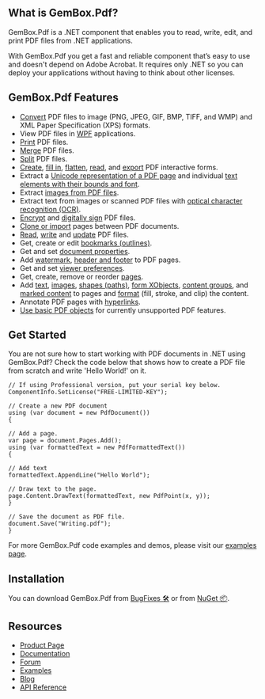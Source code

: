 ## What is GemBox.Pdf?

GemBox.Pdf is a .NET component that enables you to read, write, edit, and print PDF files from .NET applications.

With GemBox.Pdf you get a fast and reliable component that’s easy to use and doesn't depend on Adobe Acrobat. It requires only .NET so you can deploy your applications without having to think about other licenses.


## GemBox.Pdf Features

-   [Convert](https://www.gemboxsoftware.com/pdf/examples/c-sharp-convert-pdf-to-image/208) PDF files to image (PNG, JPEG, GIF, BMP, TIFF, and WMP) and XML Paper Specification (XPS) formats.
-   View PDF files in [WPF](https://www.gemboxsoftware.com/pdf/examples/pdf-xpsdocument-wpf/1001) applications.
-   [Print](https://www.gemboxsoftware.com/pdf/examples/c-sharp-vb-net-print-pdf/207) PDF files.
-   [Merge](https://www.gemboxsoftware.com/pdf/examples/c-sharp-vb-net-merge-pdf/201) PDF files.
-   [Split](https://www.gemboxsoftware.com/pdf/examples/c-sharp-vb-net-split-pdf/202) PDF files.
-   [Create](https://www.gemboxsoftware.com/pdf/examples/c-sharp-create-pdf-interactive-form-fields/505), [fill in](https://www.gemboxsoftware.com/pdf/examples/c-sharp-fill-in-pdf-interactive-form/502), [flatten](https://www.gemboxsoftware.com/pdf/examples/c-sharp-flatten-pdf-interactive-form-fields/506), [read](https://www.gemboxsoftware.com/pdf/examples/c-sharp-read-pdf-interactive-form-fields/501), and [export](https://www.gemboxsoftware.com/pdf/examples/c-sharp-export-pdf-interactive-form-data/503) PDF interactive forms.
-   Extract a [Unicode representation of a PDF page](https://www.gemboxsoftware.com/pdf/examples/c-sharp-vb-net-read-pdf/205) and individual [text elements with their bounds and font](https://www.gemboxsoftware.com/pdf/examples/c-sharp-vb-net-read-pdf/205#read-text-info).
-   Extract [images from PDF files](https://www.gemboxsoftware.com/pdf/examples/c-sharp-vb-export-import-images-to-pdf/206#export).
-   Extract text from images or scanned PDF files with [optical character recognition (OCR)](https://www.gemboxsoftware.com/pdf/examples/c-sharp-vb-net-ocr-pdf/408).
-   [Encrypt](https://www.gemboxsoftware.com/pdf/examples/decrypt-encrypt-pdf-file/1101) and [digitally sign](https://www.gemboxsoftware.com/pdf/examples/c-sharp-vb-net-pdf-digital-signature/1102) PDF files.
-   [Clone or import](https://www.gemboxsoftware.com/pdf/examples/cloning-pdf-pages/203) pages between PDF documents.
-   [Read](https://www.gemboxsoftware.com/pdf/examples/c-sharp-vb-net-read-pdf/205), [write](https://www.gemboxsoftware.com/pdf/examples/c-sharp-vb-net-create-write-pdf-file/209) and [update](https://www.gemboxsoftware.com/pdf/examples/incremental-update/204) PDF files.
-   Get, create or edit [bookmarks (outlines)](https://www.gemboxsoftware.com/pdf/examples/c-sharp-vb-net-pdf-bookmarks-outlines/301).
-   Get and set [document properties](https://www.gemboxsoftware.com/pdf/examples/pdf-document-properties/302).
-   Add [watermark](https://www.gemboxsoftware.com/pdf/examples/pdf-watermarks/305), [header and footer](https://www.gemboxsoftware.com/pdf/examples/pdf-header-footer/304) to PDF pages.
-   Get and set [viewer preferences](https://www.gemboxsoftware.com/pdf/examples/pdf-viewer-preferences/303).
-   Get, create, remove or reorder [pages](https://www.gemboxsoftware.com/pdf/examples/c-sharp-vb-net-pdf-pages/401).
-   Add [text](https://www.gemboxsoftware.com/pdf/examples/c-sharp-vb-net-create-write-pdf-file/209), [images](https://www.gemboxsoftware.com/pdf/examples/c-sharp-vb-export-import-images-to-pdf/206#import), [shapes (paths)](https://www.gemboxsoftware.com/pdf/examples/c-sharp-vb-add-pdf-shapes-paths/306), [form XObjects](https://www.gemboxsoftware.com/pdf/examples/pdf-form-xobjects/405), [content groups](https://www.gemboxsoftware.com/pdf/examples/pdf-content-groups/409), and [marked content](https://www.gemboxsoftware.com/pdf/examples/pdf-marked-content/407) to pages and [format](https://www.gemboxsoftware.com/pdf/examples/pdf-content-formatting/307) (fill, stroke, and clip) the content.
-   Annotate PDF pages with [hyperlinks](https://www.gemboxsoftware.com/pdf/examples/c-sharp-vb-pdf-hyperlinks/308).
-   [Use basic PDF objects](https://www.gemboxsoftware.com/pdf/examples/basic-pdf-objects/402) for currently unsupported PDF features.

## Get Started

You are not sure how to start working with PDF documents in .NET using GemBox.Pdf? Check the code below that shows how to create a PDF file from scratch and write 'Hello World!' on it.

```CSharp
// If using Professional version, put your serial key below.
ComponentInfo.SetLicense("FREE-LIMITED-KEY");

// Create a new PDF document
using (var document = new PdfDocument())
{

// Add a page.
var page = document.Pages.Add();
using (var formattedText = new PdfFormattedText())
{

// Add text 
formattedText.AppendLine("Hello World");

// Draw text to the page.
page.Content.DrawText(formattedText, new PdfPoint(x, y));
}

// Save the document as PDF file.    
document.Save("Writing.pdf");
}

```

For more GemBox.Pdf code examples and demos, please visit our [examples page](https://www.gemboxsoftware.com/pdf/examples/c-sharp-vb-net-pdf-library/101).


## Installation

You can download GemBox.Pdf from [BugFixes 🛠️](https://www.gemboxsoftware.com/pdf/downloads/bugfixes.html) or from [NuGet 📦](https://www.nuget.org/packages/GemBox.Pdf/).

## Resources

* [Product Page](https://www.gemboxsoftware.com/pdf)
* [Documentation](https://www.gemboxsoftware.com/pdf/docs/introduction.html)
* [Forum](https://forum.gemboxsoftware.com/c/gembox-pdf/7)
* [Examples](https://www.gemboxsoftware.com/pdf/examples/c-sharp-vb-net-pdf-library/101)
* [Blog](https://www.gemboxsoftware.com/gembox-pdf)
* [API Reference](https://www.gemboxsoftware.com/pdf/docs/introduction.html)



